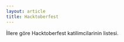 ```yaml
---
layout: article
title: Hacktoberfest
---
```


İllere göre Hacktoberfest katilimcilarinin listesi.

<script>
var data={
    '22': [
        {
            title: 'Olcay Bayram',
            url: 'https://olcay.dev'
        }
    ]
    '34': [
        {
            title: 'Muhammed Sedef',
            url: 'https://github.com/muhammedsedef'
        }
    ]
};
</script>
